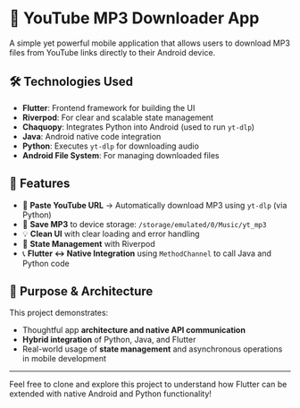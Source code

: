 # 🎵 YouTube MP3 Downloader App

A simple yet powerful mobile application that allows users to download MP3 files from YouTube links directly to their Android device.

## 🛠️ Technologies Used

- **Flutter**: Frontend framework for building the UI
- **Riverpod**: For clear and scalable state management
- **Chaquopy**: Integrates Python into Android (used to run `yt-dlp`)
- **Java**: Android native code integration
- **Python**: Executes `yt-dlp` for downloading audio
- **Android File System**: For managing downloaded files

## 🚀 Features

- 🔗 **Paste YouTube URL** → Automatically download MP3 using `yt-dlp` (via Python)
- 📁 **Save MP3** to device storage: `/storage/emulated/0/Music/yt_mp3`
- 💡 **Clean UI** with clear loading and error handling
- 🔁 **State Management** with Riverpod
- 📞 **Flutter ↔ Native Integration** using `MethodChannel` to call Java and Python code

## 🎯 Purpose & Architecture

This project demonstrates:

- Thoughtful app **architecture and native API communication**
- **Hybrid integration** of Python, Java, and Flutter
- Real-world usage of **state management** and asynchronous operations in mobile development

---

Feel free to clone and explore this project to understand how Flutter can be extended with native Android and Python functionality!
